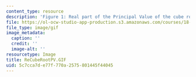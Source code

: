 ```yaml
---
content_type: resource
description: 'Figure 1: Real part of the Principal Value of the cube root.'
file: https://ol-ocw-studio-app-production.s3.amazonaws.com/courses/18-04-complex-variables-with-applications-fall-1999/5c7cca7de77f770a2575801445f44045_ReCubeRootPV.GIF
file_type: image/gif
image_metadata:
  caption: ''
  credit: ''
  image-alt: ''
resourcetype: Image
title: ReCubeRootPV.GIF
uid: 5c7cca7d-e77f-770a-2575-801445f44045
---
```

